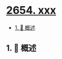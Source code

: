 # [2654. xxx](https://github.com/Tdahuyou/TNotes.leetcode/tree/main/notes/2654.%20xxx)

<!-- region:toc -->

- [1. 📝 概述](#1--概述)

<!-- endregion:toc -->

## 1. 📝 概述

